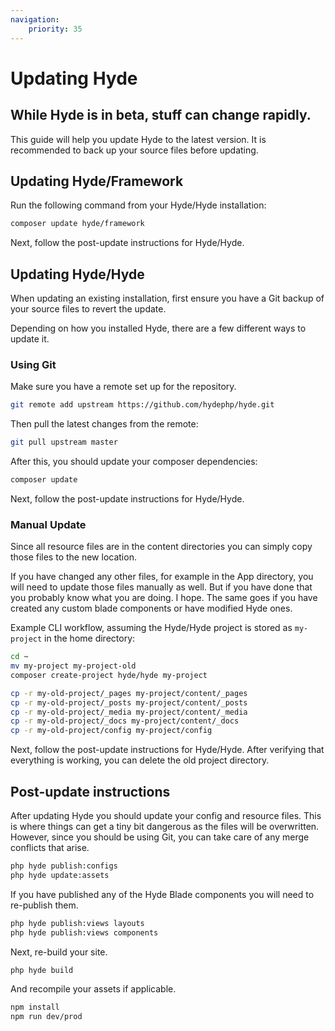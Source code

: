 ```yaml
---
navigation:
    priority: 35
---
```


# Updating Hyde

## While Hyde is in beta, stuff can change rapidly.

This guide will help you update Hyde to the latest version. It is recommended to back up your source files before updating.

## Updating Hyde/Framework

Run the following command from your Hyde/Hyde installation:
```bash
composer update hyde/framework
```

Next, follow the post-update instructions for Hyde/Hyde.

## Updating Hyde/Hyde

When updating an existing installation, first ensure you have a Git backup of your source files to revert the update.

Depending on how you installed Hyde, there are a few different ways to update it.

### Using Git

Make sure you have a remote set up for the repository.
```bash
git remote add upstream https://github.com/hydephp/hyde.git
```

Then pull the latest changes from the remote:
```bash
git pull upstream master
```

After this, you should update your composer dependencies:
```bash
composer update
```

Next, follow the post-update instructions for Hyde/Hyde.

### Manual Update

Since all resource files are in the content directories you can simply copy those files to the new location.

If you have changed any other files, for example in the App directory, you will need to update those files manually as well. But if you have done that you probably know what you are doing. I hope. The same goes if you have created any custom blade components or have modified Hyde ones.

Example CLI workflow, assuming the Hyde/Hyde project is stored as `my-project` in the home directory:
```bash
cd ~
mv my-project my-project-old
composer create-project hyde/hyde my-project

cp -r my-old-project/_pages my-project/content/_pages
cp -r my-old-project/_posts my-project/content/_posts
cp -r my-old-project/_media my-project/content/_media
cp -r my-old-project/_docs my-project/content/_docs
cp -r my-old-project/config my-project/config
```

Next, follow the post-update instructions for Hyde/Hyde. After verifying that everything is working, you can delete the old project directory.

## Post-update instructions

After updating Hyde you should update your config and resource files. This is where things can get a tiny bit dangerous as the files will be overwritten. However, since you should be using Git, you can take care of any merge conflicts that arise.

```bash
php hyde publish:configs
php hyde update:assets
```

If you have published any of the Hyde Blade components you will need to re-publish them.

```bash
php hyde publish:views layouts
php hyde publish:views components
```

Next, re-build your site.

```bash
php hyde build
```

And recompile your assets if applicable.

```bash
npm install
npm run dev/prod
```
